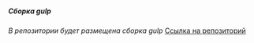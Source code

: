 ##### Сборка gulp
*В репозитории будет размещена сборка gulp* [Ссылка на репозиторий](https://github.com/programmer-alt/readmeMd.git)
